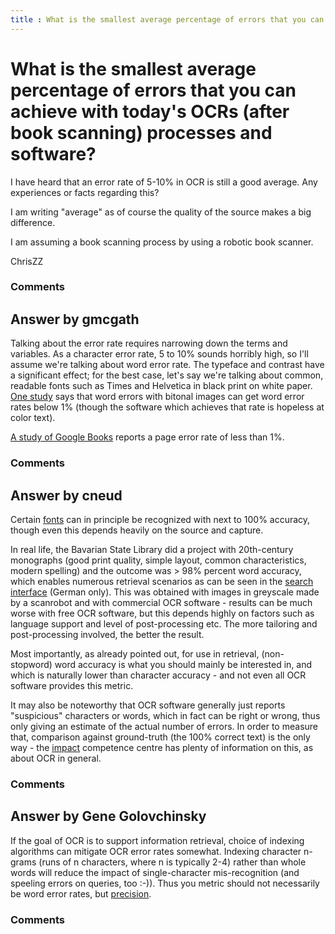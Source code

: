 ```yaml
---
title : What is the smallest average percentage of errors that you can achieve with today's OCRs (after book scanning) processes and software?
---
```

What is the smallest average percentage of errors that you can achieve with today's OCRs (after book scanning) processes and software?
=====================
I have heard that an error rate of 5-10% in OCR is still a good average.
Any experiences or facts regarding this?

I am writing "average" as of course the quality of the source makes a
big difference.

I am assuming a book scanning process by using a robotic book scanner.

ChrisZZ

### Comments ###


Answer by gmcgath
----------------
Talking about the error rate requires narrowing down the terms and
variables. As a character error rate, 5 to 10% sounds horribly high, so
I'll assume we're talking about word error rate. The typeface and
contrast have a significant effect; for the best case, let's say we're
talking about common, readable fonts such as Times and Helvetica in
black print on white paper. [One
study](http://www.mscs.dal.ca/~selinger/ocr-test/) says that word errors
with bitonal images can get word error rates below 1% (though the
software which achieves that rate is hopeless at color text).

[A study of Google
Books](http://scholarspace.manoa.hawaii.edu/bitstream/handle/10125/15358/google1.pdf?sequence=1)
reports a page error rate of less than 1%.

### Comments ###

Answer by cneud
----------------
Certain [fonts](http://en.wikipedia.org/wiki/OCR-A) can in principle be
recognized with next to 100% accuracy, though even this depends heavily
on the source and capture.

In real life, the Bavarian State Library did a project with 20th-century
monographs (good print quality, simple layout, common characteristics,
modern spelling) and the outcome was \> 98% percent word accuracy, which
enables numerous retrieval scenarios as can be seen in the [search
interface](http://digi20.digitale-sammlungen.de/) (German only). This
was obtained with images in greyscale made by a scanrobot and with
commercial OCR software - results can be much worse with free OCR
software, but this depends highly on factors such as language support
and level of post-processing etc. The more tailoring and post-processing
involved, the better the result.

Most importantly, as already pointed out, for use in retrieval,
(non-stopword) word accuracy is what you should mainly be interested in,
and which is naturally lower than character accuracy - and not even all
OCR software provides this metric.

It may also be noteworthy that OCR software generally just reports
"suspicious" characters or words, which in fact can be right or wrong,
thus only giving an estimate of the actual number of errors. In order to
measure that, comparison against ground-truth (the 100% correct text) is
the only way - the [impact](http://www.digitisation.eu/) competence
centre has plenty of information on this, as about OCR in general.

### Comments ###

Answer by Gene Golovchinsky
----------------
If the goal of OCR is to support information retrieval, choice of
indexing algorithms can mitigate OCR error rates somewhat. Indexing
character n-grams (runs of n characters, where n is typically 2-4)
rather than whole words will reduce the impact of single-character
mis-recognition (and speeling errors on queries, too :-)). Thus you
metric should not necessarily be word error rates, but
[precision](http://en.wikipedia.org/wiki/Precision_%28information_retrieval%29).

### Comments ###

